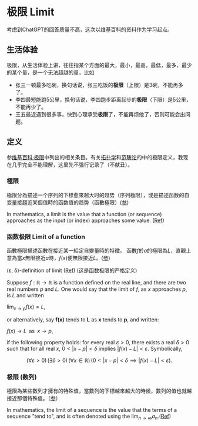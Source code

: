 <script>
MathJax = {
  tex: {
    inlineMath: [['$', '$'], ['\\(', '\\)']]
  }
};
</script>
<script id="MathJax-script" async
  src="https://cdn.jsdelivr.net/npm/mathjax@3/es5/tex-chtml.js">
</script>

# 极限 Limit

考虑到ChatGPT的回答质量不高，这次以维基百科的资料作为学习起点。

## 生活体验

极限，从生活体验上讲，往往指某个方面的最大，最小，最高，最低，最多，最少的某个量，是一个无法超越的量，比如

* 张三一顿最多吃碗，换句话说，张三吃饭的**极限**（上限）是3碗，不能再多了。
* 李四最短能跑5公里，换句话说，李四跑步距离起步的**极限**（下限）是5公里，不能再少了。
* 王五最近遇到很多事，快到心理承受**极限**了，不能再烦他了，否则可能会出问题。

## 定义

参[维基百科·极限](https://zh.wikipedia.org/wiki/%E6%9E%81%E9%99%90)中列出的相关条目。有关[拓扑学](https://zh.wikipedia.org/wiki/%E7%B6%B2_(%E6%95%B8%E5%AD%B8)#%E7%B6%B2%E7%9A%84%E6%A5%B5%E9%99%90)和[范畴论](https://zh.wikipedia.org/wiki/%E6%9E%81%E9%99%90_(%E8%8C%83%E7%95%B4%E8%AE%BA))的中的极限定义，我现在几乎完全不能理解，这里先不强行记录了（不献丑）。

### 極限

極限分為描述一个序列的下標愈來越大时的趋势（序列極限），或是描述函数的自变量接趨近某個值時的函数值的趋势（函數極限）([参](https://zh.wikipedia.org/wiki/%E6%9E%81%E9%99%90_(%E6%95%B0%E5%AD%A6)))

In mathematics, a limit is the value that a function (or sequence) approaches as the input (or index) approaches some value. ([Ref](https://en.wikipedia.org/wiki/Limit_(mathematics)))

### 函数极限 Limit of a function

函數極限描述函數在接近某一給定自變量時的特徵。
函數$f$於$a$的極限為$L$，直觀上意為當$x$無限接近$a$時，$f(x)$便無限接近$L$。([参](https://zh.wikipedia.org/wiki/%E5%87%BD%E6%95%B8%E6%A5%B5%E9%99%90))

(ε, δ)-definition of limit ([Ref](https://en.wikipedia.org/wiki/Limit_of_a_function#(%CE%B5,_%CE%B4)-definition_of_limit)) (这是函数极限的严格定义)

Suppose ${\displaystyle f:\mathbb {R} \rightarrow \mathbb {R} }$ is a function defined on the real line, and there are two real numbers $p$ and $L$. One would say that the limit of $f$, as $x$ approaches $p$, is $L$ and written

 ${\displaystyle \lim _{x\to p}f(x)=L}$, 
 
 or alternatively, say ${\textstyle {\boldsymbol {f(x)}}}$ tends to ${\textstyle {\boldsymbol {L}}}$ as ${\textstyle {\boldsymbol {x}}}$ tends to ${\textstyle {\boldsymbol {p}}}$, and written:

${\displaystyle f(x)\to L\;\;{\text{as}}\;\;x\to p}$,

if the following property holds: for every real $ε > 0$, there exists a real $δ > 0$ such that for all real $x$, $0 < |x − p| < δ$ implies $|f(x) − L| < ε$. Symbolically,

$$
{\displaystyle (\forall \varepsilon >0)\,(\exists \delta >0)\,(\forall x\in \mathbb {R} )\,(0<|x-p|<\delta \implies |f(x)-L|<\varepsilon )}.
$$

### 极限 (数列)

極限為某些數列才擁有的特殊值，當數列的下標越來越大的時候，數列的值也就越接近那個特殊值。（[参](https://zh.wikipedia.org/wiki/%E6%A5%B5%E9%99%90_(%E6%95%B8%E5%88%97))）

In mathematics, the limit of a sequence is the value that the terms of a sequence "tend to", and is often denoted using the ${\displaystyle \lim _{n\to \infty }a_{n}}$.([Ref](https://en.wikipedia.org/wiki/Limit_of_a_sequence))


